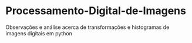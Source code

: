 # Processamento-Digital-de-Imagens
Observações e análise acerca de transformações e histogramas de imagens digitais em python
